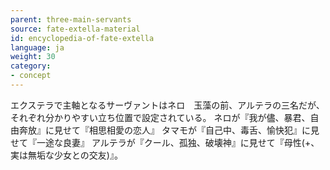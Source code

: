 ```yaml
---
parent: three-main-servants
source: fate-extella-material
id: encyclopedia-of-fate-extella
language: ja
weight: 30
category:
- concept
---
```


エクステラで主軸となるサーヴァントはネロ　玉藻の前、アルテラの三名だが、それぞれ分かりやすい立ち位置で設定されている。
ネロが『我が儘、暴君、自由奔放』に見せて『相思相愛の恋人』
タマモが『自己中、毒舌、愉快犯』に見せて『一途な良妻』
アルテラが『クール、孤独、破壊神』に見せて『母性(+、実は無垢な少女との交友)』。
